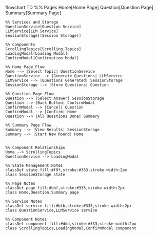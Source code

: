 flowchart TD
%% Pages
Home[Home Page]
Question[Question Page]
Summary[Summary Page]

    %% Services and Storage
    QuestionService[Question Service]
    LLMService[LLM Service]
    SessionStorage[(Session Storage)]

    %% Components
    ScrollingTopics[Scrolling Topics]
    LoadingModal[Loading Modal]
    ConfirmModal[Confirmation Modal]

    %% Home Page Flow
    Home --> |Select Topic| QuestionService
    QuestionService --> |Generate Questions| LLMService
    LLMService --> |Questions Generated| SessionStorage
    SessionStorage --> |Store Questions| Question

    %% Question Page Flow
    Question --> |Select Answer| SessionStorage
    Question --> |Back Button| ConfirmModal
    ConfirmModal --> |Cancel| Question
    ConfirmModal --> |Confirm| Home
    Question --> |All Questions Done| Summary

    %% Summary Page Flow
    Summary --> |View Results| SessionStorage
    Summary --> |Start New Round| Home
 

    %% Component Relationships
    Home --> ScrollingTopics
    QuestionService --> LoadingModal

    %% State Management Notes
    classDef state fill:#f9f,stroke:#333,stroke-width:2px
    class SessionStorage state

    %% Page Notes
    classDef page fill:#bbf,stroke:#333,stroke-width:2px
    class Home,Question,Summary page

    %% Service Notes
    classDef service fill:#bfb,stroke:#333,stroke-width:2px
    class QuestionService,LLMService service

    %% Component Notes
    classDef component fill:#ddd,stroke:#333,stroke-width:2px
    class ScrollingTopics,LoadingModal,ConfirmModal component
